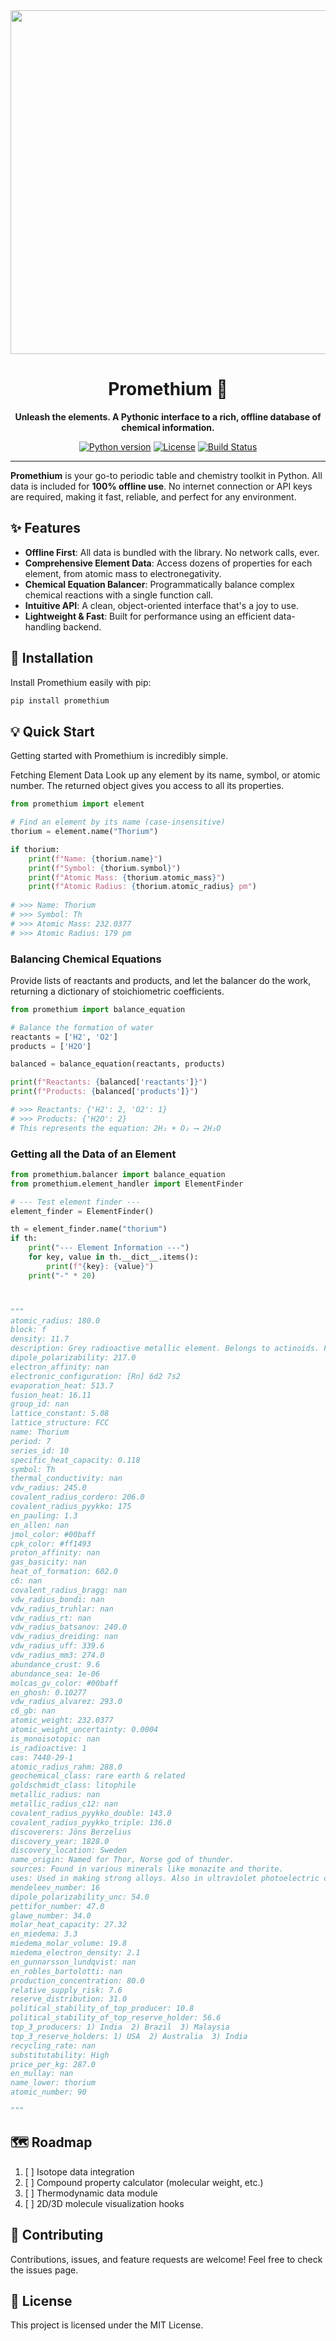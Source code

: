 <div align="center">
  <img width="1763" height="550" alt="Group 2" src="https://github.com/user-attachments/assets/2ec6bc58-490a-46de-b61a-c0751a5fbb4e" />

  <h1>Promethium 🧪</h1>
  <p>
    <strong>Unleash the elements. A Pythonic interface to a rich, offline database of chemical information.</strong>
  </p>
  <p>
    <a href="#"><img src="https://img.shields.io/badge/python-3.8+-blue.svg?style=for-the-badge" alt="Python version"></a>
    <a href="#"><img src="https://img.shields.io/badge/license-MIT-green.svg?style=for-the-badge" alt="License"></a>
    <a href="#"><img src="https://img.shields.io/github/workflow/status/rohankishore/promethium/CI?style=for-the-badge" alt="Build Status"></a>
  </p>
</div>

---

**Promethium** is your go-to periodic table and chemistry toolkit in Python. All data is included for **100% offline use**. No internet connection or API keys are required, making it fast, reliable, and perfect for any environment.

## ✨ Features

-   **Offline First**: All data is bundled with the library. No network calls, ever.
-   **Comprehensive Element Data**: Access dozens of properties for each element, from atomic mass to electronegativity.
-   **Chemical Equation Balancer**: Programmatically balance complex chemical reactions with a single function call.
-   **Intuitive API**: A clean, object-oriented interface that's a joy to use.
-   **Lightweight & Fast**: Built for performance using an efficient data-handling backend.


## 🚀 Installation

Install Promethium easily with pip:

```bash
pip install promethium
```

## 💡 Quick Start
Getting started with Promethium is incredibly simple.

Fetching Element Data
Look up any element by its name, symbol, or atomic number. The returned object gives you access to all its properties.

```python
from promethium import element

# Find an element by its name (case-insensitive)
thorium = element.name("Thorium")

if thorium:
    print(f"Name: {thorium.name}")
    print(f"Symbol: {thorium.symbol}")
    print(f"Atomic Mass: {thorium.atomic_mass}")
    print(f"Atomic Radius: {thorium.atomic_radius} pm")
    
# >>> Name: Thorium
# >>> Symbol: Th
# >>> Atomic Mass: 232.0377
# >>> Atomic Radius: 179 pm
```

### Balancing Chemical Equations
Provide lists of reactants and products, and let the balancer do the work, returning a dictionary of stoichiometric coefficients.

```python
from promethium import balance_equation

# Balance the formation of water
reactants = ['H2', 'O2']
products = ['H2O']

balanced = balance_equation(reactants, products)

print(f"Reactants: {balanced['reactants']}")
print(f"Products: {balanced['products']}")

# >>> Reactants: {'H2': 2, 'O2': 1}
# >>> Products: {'H2O': 2}
# This represents the equation: 2H₂ + O₂ ⟶ 2H₂O
```

### Getting all the Data of an Element

```python
from promethium.balancer import balance_equation
from promethium.element_handler import ElementFinder

# --- Test element finder ---
element_finder = ElementFinder()

th = element_finder.name("thorium")
if th:
    print("--- Element Information ---")
    for key, value in th.__dict__.items():
        print(f"{key}: {value}")
    print("-" * 20)



"""
atomic_radius: 180.0
block: f
density: 11.7
description: Grey radioactive metallic element. Belongs to actinoids. Found in monazite sand in Brazil, India and the US. Thorium-232 has a half-life of 1.39x10^10 years. Can be used as a nuclear fuel for breeder reactors. Thorium-232 captures slow Neutrons and breeds uranium-233. Discovered by Jons J. Berzelius in 1829.
dipole_polarizability: 217.0
electron_affinity: nan
electronic_configuration: [Rn] 6d2 7s2
evaporation_heat: 513.7
fusion_heat: 16.11
group_id: nan
lattice_constant: 5.08
lattice_structure: FCC
name: Thorium
period: 7
series_id: 10
specific_heat_capacity: 0.118
symbol: Th
thermal_conductivity: nan
vdw_radius: 245.0
covalent_radius_cordero: 206.0
covalent_radius_pyykko: 175
en_pauling: 1.3
en_allen: nan
jmol_color: #00baff
cpk_color: #ff1493
proton_affinity: nan
gas_basicity: nan
heat_of_formation: 602.0
c6: nan
covalent_radius_bragg: nan
vdw_radius_bondi: nan
vdw_radius_truhlar: nan
vdw_radius_rt: nan
vdw_radius_batsanov: 240.0
vdw_radius_dreiding: nan
vdw_radius_uff: 339.6
vdw_radius_mm3: 274.0
abundance_crust: 9.6
abundance_sea: 1e-06
molcas_gv_color: #00baff
en_ghosh: 0.10277
vdw_radius_alvarez: 293.0
c6_gb: nan
atomic_weight: 232.0377
atomic_weight_uncertainty: 0.0004
is_monoisotopic: nan
is_radioactive: 1
cas: 7440-29-1
atomic_radius_rahm: 288.0
geochemical_class: rare earth & related
goldschmidt_class: litophile
metallic_radius: nan
metallic_radius_c12: nan
covalent_radius_pyykko_double: 143.0
covalent_radius_pyykko_triple: 136.0
discoverers: Jöns Berzelius
discovery_year: 1828.0
discovery_location: Sweden
name_origin: Named for Thor, Norse god of thunder.
sources: Found in various minerals like monazite and thorite.
uses: Used in making strong alloys. Also in ultraviolet photoelectric cells. It is a common ingredient in high-quality lenses. Bombarded with neutrons make uranium-233, a nuclear fuel.
mendeleev_number: 16
dipole_polarizability_unc: 54.0
pettifor_number: 47.0
glawe_number: 34.0
molar_heat_capacity: 27.32
en_miedema: 3.3
miedema_molar_volume: 19.8
miedema_electron_density: 2.1
en_gunnarsson_lundqvist: nan
en_robles_bartolotti: nan
production_concentration: 80.0
relative_supply_risk: 7.6
reserve_distribution: 31.0
political_stability_of_top_producer: 10.8
political_stability_of_top_reserve_holder: 56.6
top_3_producers: 1) India  2) Brazil  3) Malaysia
top_3_reserve_holders: 1) USA  2) Australia  3) India
recycling_rate: nan
substitutability: High
price_per_kg: 287.0
en_mullay: nan
name_lower: thorium
atomic_number: 90

"""
```

## 🗺️ Roadmap
1. [ ] Isotope data integration
2. [ ] Compound property calculator (molecular weight, etc.)
3. [ ] Thermodynamic data module
4. [ ] 2D/3D molecule visualization hooks

## 🤝 Contributing
Contributions, issues, and feature requests are welcome! Feel free to check the issues page.

## 📄 License
This project is licensed under the MIT License.
